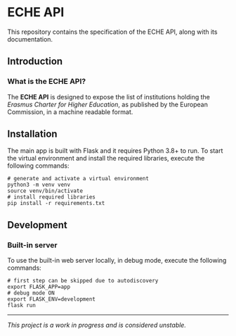 # ECHE API

This repository contains the specification of the ECHE API, along with its documentation.

## Introduction

### What is the ECHE API?

The **ECHE API** is designed to expose the list of institutions holding the _Erasmus Charter for Higher Education_, as published by the European Commission, in a machine readable format.

## Installation

The main app is built with Flask and it requires Python 3.8+ to run. To start the virtual environment and install the required libraries, execute the following commands:

    # generate and activate a virtual environment
    python3 -m venv venv
    source venv/bin/activate
    # install required libraries
    pip install -r requirements.txt

## Development

### Built-in server

To use the built-in web server locally, in debug mode, execute the following commands:

    # first step can be skipped due to autodiscovery
    export FLASK_APP=app
    # debug mode ON
    export FLASK_ENV=development
    flask run

---

_This project is a work in progress and is considered unstable._
